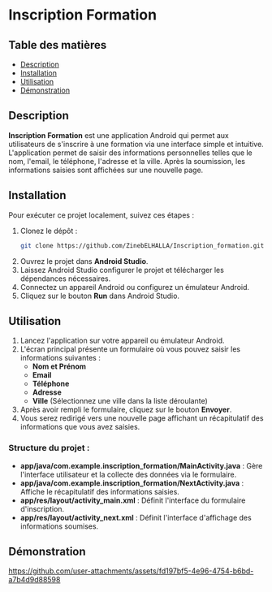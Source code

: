
# Inscription Formation

## Table des matières

- [Description](#Description)
- [Installation](#installation)
- [Utilisation](#utilisation)
- [Démonstration](#Démonstration)

## Description

**Inscription Formation** est une application Android qui permet aux utilisateurs de s'inscrire à une formation via une interface simple et intuitive. L'application permet de saisir des informations personnelles telles que le nom, l'email, le téléphone, l'adresse et la ville. Après la soumission, les informations saisies sont affichées sur une nouvelle page.

## Installation

Pour exécuter ce projet localement, suivez ces étapes :

1. Clonez le dépôt :
   ```bash
   git clone https://github.com/ZinebELHALLA/Inscription_formation.git
   ```
2. Ouvrez le projet dans **Android Studio**.
3. Laissez Android Studio configurer le projet et télécharger les dépendances nécessaires.
4. Connectez un appareil Android ou configurez un émulateur Android.
5. Cliquez sur le bouton **Run** dans Android Studio.

## Utilisation

1. Lancez l'application sur votre appareil ou émulateur Android.
2. L'écran principal présente un formulaire où vous pouvez saisir les informations suivantes :
   - **Nom et Prénom**
   - **Email**
   - **Téléphone**
   - **Adresse**
   - **Ville** (Sélectionnez une ville dans la liste déroulante)
3. Après avoir rempli le formulaire, cliquez sur le bouton **Envoyer**.
4. Vous serez redirigé vers une nouvelle page affichant un récapitulatif des informations que vous avez saisies.

### Structure du projet :

- **app/java/com.example.inscription_formation/MainActivity.java** : Gère l'interface utilisateur et la collecte des données via le formulaire.
- **app/java/com.example.inscription_formation/NextActivity.java** : Affiche le récapitulatif des informations saisies.
- **app/res/layout/activity_main.xml** : Définit l'interface du formulaire d'inscription.
- **app/res/layout/activity_next.xml** : Définit l'interface d'affichage des informations soumises.

## Démonstration

https://github.com/user-attachments/assets/fd197bf5-4e96-4754-b6bd-a7b4d9d88598



